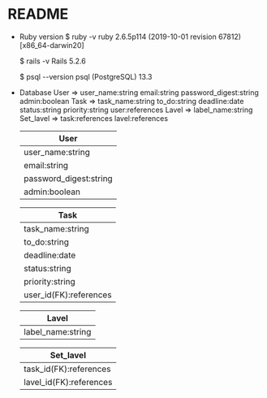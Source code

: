 # README

* Ruby version
  $ ruby -v
  ruby 2.6.5p114 (2019-10-01 revision 67812) [x86_64-darwin20]

  $ rails -v
  Rails 5.2.6

  $ psql --version
  psql (PostgreSQL) 13.3


* Database
  User => user_name:string email:string password_digest:string admin:boolean
  Task => task_name:string to_do:string deadline:date status:string priority:string user:references
  Lavel => label_name:string
  Set_lavel => task:references lavel:references
  
    | User                   | 
    | ---------------------- | 
    | user_name:string       | 
    | email:string           | 
    | password_digest:string | 
    | admin:boolean          | 

    | Task                   | 
    | -----------------------| 
    | task_name:string       | 
    | to_do:string           | 
    | deadline:date          | 
    | status:string          | 
    | priority:string        | 
    | user_id(FK):references | 

    | Lavel             | 
    | ----------------- | 
    | label_name:string | 

    | Set_lavel                | 
    | ------------------------ | 
    | task_id(FK):references   | 
    | lavel_id(FK):references  | 
